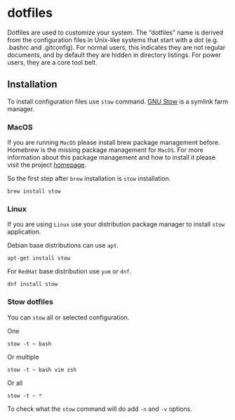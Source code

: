 # dotfiles

Dotfiles are used to customize your system. The “dotfiles” name is derived
from the configuration files in Unix-like systems that start with a dot
(e.g. .bashrc and .gitconfig). For normal users, this indicates they are not
regular documents, and by default they are hidden in directory listings.
For power users, they are a core tool belt.

## Installation

To install configuration files use `stow` command. [GNU Stow](https://www.gnu.org/software/stow/manual/stow.html) is
a symlink farm manager.

### MacOS

If you are running `MacOS` please install brew package management before. Homebrew
is the missing package management for `MacOS`. For more information about this
package management and how to install it please visit the project [homepage](http://brew.sh/).

So the first step after `brew` installation is `stow` installation.

```console
brew install stow
```

### Linux

If you are using `Linux` use your distribution package manager to install `stow`
application.

Debian base distributions can use `apt`.
```console
apt-get install stow
```

For `RedHat` base distribution use `yum` or `dnf`.
```console
dnf install stow
```

### Stow dotfiles

You can `stow` all or selected configuration.

One
```console
stow -t ~ bash
```

Or multiple
```console
stow -t ~ bash vim zsh
```

Or all
```console
stow -t ~ *
```

To check what the `stow` command will do add `-n` and `-v` options.
